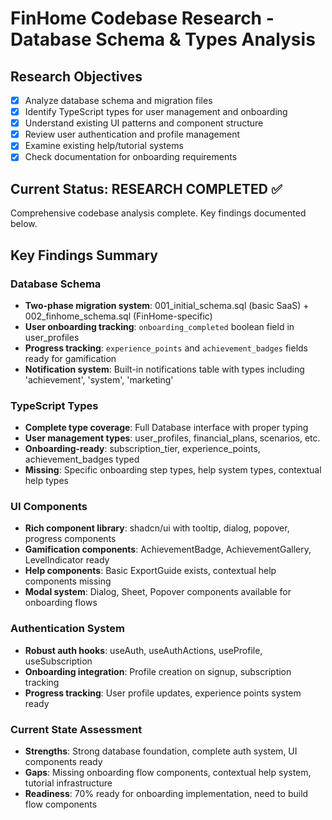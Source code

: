 # FinHome Codebase Research - Database Schema & Types Analysis

## Research Objectives
- [x] Analyze database schema and migration files
- [x] Identify TypeScript types for user management and onboarding
- [x] Understand existing UI patterns and component structure
- [x] Review user authentication and profile management
- [x] Examine existing help/tutorial systems
- [x] Check documentation for onboarding requirements

## Current Status: RESEARCH COMPLETED ✅
Comprehensive codebase analysis complete. Key findings documented below.

## Key Findings Summary

### Database Schema
- **Two-phase migration system**: 001_initial_schema.sql (basic SaaS) + 002_finhome_schema.sql (FinHome-specific)
- **User onboarding tracking**: `onboarding_completed` boolean field in user_profiles
- **Progress tracking**: `experience_points` and `achievement_badges` fields ready for gamification
- **Notification system**: Built-in notifications table with types including 'achievement', 'system', 'marketing'

### TypeScript Types
- **Complete type coverage**: Full Database interface with proper typing
- **User management types**: user_profiles, financial_plans, scenarios, etc.
- **Onboarding-ready**: subscription_tier, experience_points, achievement_badges typed
- **Missing**: Specific onboarding step types, help system types, contextual help types

### UI Components
- **Rich component library**: shadcn/ui with tooltip, dialog, popover, progress components
- **Gamification components**: AchievementBadge, AchievementGallery, LevelIndicator ready
- **Help components**: Basic ExportGuide exists, contextual help components missing
- **Modal system**: Dialog, Sheet, Popover components available for onboarding flows

### Authentication System
- **Robust auth hooks**: useAuth, useAuthActions, useProfile, useSubscription
- **Onboarding integration**: Profile creation on signup, subscription tracking
- **Progress tracking**: User profile updates, experience points system ready

### Current State Assessment
- **Strengths**: Strong database foundation, complete auth system, UI components ready
- **Gaps**: Missing onboarding flow components, contextual help system, tutorial infrastructure
- **Readiness**: 70% ready for onboarding implementation, need to build flow components